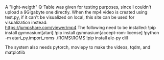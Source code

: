 A "light-weigth" Q-Table was given for testing purposes, since I couldn't upload a 9Gigabyte one directly. 
When the mp4 video is created using test.py, if it can't be visualized on local, this site can be used for visualization instead:	
	https://jumpshare.com/viewer/mp4
 The following need to be installed:
!pip install gymnasium[atari]
!pip install gymnasium[accept-rom-license]
!python -m atari_py.import_roms .\ROMS\ROMS
!pip install ale-py dill

The system also needs pytorch, moviepy to make the videos, tqdm, and matplotlib 
